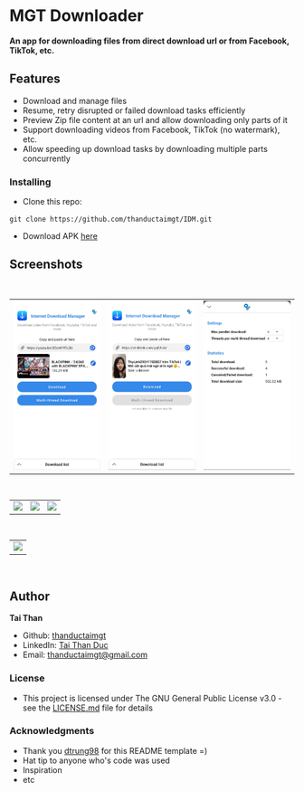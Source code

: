 # MGT Downloader
**An app for downloading files from direct download url or from Facebook, TikTok, etc.**

## Features
* Download and manage files
* Resume, retry disrupted or failed download tasks efficiently
* Preview Zip file content at an url and allow downloading only parts of it
* Support downloading videos from Facebook, TikTok (no watermark), etc.
* Allow speeding up download tasks by downloading multiple parts concurrently

### Installing
* Clone this repo:
```
git clone https://github.com/thanductaimgt/IDM.git
```
* Download APK [here](https://play.google.com/store/apps/details?id=com.mgt.downloader)

## Screenshots
</br>
<div align="center">
   <table align="center" border="0" >
  <tr>
    <td>
<img width="360"
src="images/main2.jpg"/>
       <td><img width="360"
src="images/main1.jpg"/>
    </td>
     <td> <img width="360"
src="images/settings.jpg"/></td>
  </table>
  </div>
</br>
<div align="center">
  <table align="center" border="0" >
  <tr>
    <td> <img width="360"
src="images/fb.gif"/></td>
     <td> <img width="360"
src="images/yt.gif"/></td>
     <td> <img width="360"
src="images/tt.gif"/></td>
  </tr>
</table>
  </div>
</br>
<div align="center">
  <table align="center" border="0" >
  <tr>
    <td> <img width="360"
src="images/list.gif"/></td>
  </tr>
</table>
  </div>
</br>

## Author

**Tai Than**
* Github: [thanductaimgt](https://github.com/thanductaimgt)
* LinkedIn: [Tai Than Duc](https://www.linkedin.com/in/tai-than-duc-900603169/)
* Email: thanductaimgt@gmail.com

### License

* This project is licensed under The GNU General Public License v3.0 - see the [LICENSE.md](/LICENSE) file for details

### Acknowledgments
* Thank you [dtrung98](https://github.com/dtrung98) for this README template =)
* Hat tip to anyone who's code was used
* Inspiration
* etc
